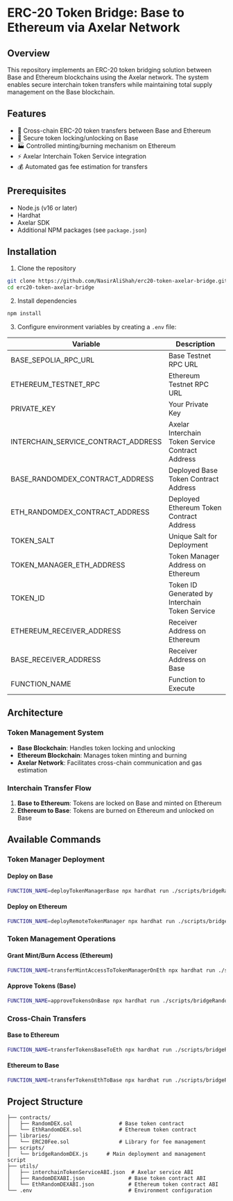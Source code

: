# ERC-20 Token Bridge: Base to Ethereum via Axelar Network

## Overview

This repository implements an ERC-20 token bridging solution between Base and Ethereum blockchains using the Axelar network. The system enables secure interchain token transfers while maintaining total supply management on the Base blockchain.

## Features

- 🔄 Cross-chain ERC-20 token transfers between Base and Ethereum
- 🔐 Secure token locking/unlocking on Base
- 🏭 Controlled minting/burning mechanism on Ethereum
- ⚡ Axelar Interchain Token Service integration
- 💰 Automated gas fee estimation for transfers

## Prerequisites

- Node.js (v16 or later)
- Hardhat
- Axelar SDK
- Additional NPM packages (see `package.json`)

## Installation

1. Clone the repository

```bash
git clone https://github.com/NasirAliShah/erc20-token-axelar-bridge.git
cd erc20-token-axelar-bridge
```

2. Install dependencies

```bash
npm install
```

3. Configure environment variables by creating a `.env` file:

| Variable                            | Description                                      |
| ----------------------------------- | ------------------------------------------------ |
| BASE_SEPOLIA_RPC_URL                | Base Testnet RPC URL                             |
| ETHEREUM_TESTNET_RPC                | Ethereum Testnet RPC URL                         |
| PRIVATE_KEY                         | Your Private Key                                 |
| INTERCHAIN_SERVICE_CONTRACT_ADDRESS | Axelar Interchain Token Service Contract Address |
| BASE_RANDOMDEX_CONTRACT_ADDRESS     | Deployed Base Token Contract Address             |
| ETH_RANDOMDEX_CONTRACT_ADDRESS      | Deployed Ethereum Token Contract Address         |
| TOKEN_SALT                          | Unique Salt for Deployment                       |
| TOKEN_MANAGER_ETH_ADDRESS           | Token Manager Address on Ethereum                |
| TOKEN_ID                            | Token ID Generated by Interchain Token Service   |
| ETHEREUM_RECEIVER_ADDRESS           | Receiver Address on Ethereum                     |
| BASE_RECEIVER_ADDRESS               | Receiver Address on Base                         |
| FUNCTION_NAME                       | Function to Execute                              |

## Architecture

### Token Management System

- **Base Blockchain**: Handles token locking and unlocking
- **Ethereum Blockchain**: Manages token minting and burning
- **Axelar Network**: Facilitates cross-chain communication and gas estimation

### Interchain Transfer Flow

1. **Base to Ethereum**: Tokens are locked on Base and minted on Ethereum
2. **Ethereum to Base**: Tokens are burned on Ethereum and unlocked on Base

## Available Commands

### Token Manager Deployment

#### Deploy on Base

```bash
FUNCTION_NAME=deployTokenManagerBase npx hardhat run ./scripts/bridgeRandomDEX.js --network baseSepolia
```

#### Deploy on Ethereum

```bash
FUNCTION_NAME=deployRemoteTokenManager npx hardhat run ./scripts/bridgeRandomDEX.js --network baseSepolia
```

### Token Management Operations

#### Grant Mint/Burn Access (Ethereum)

```bash
FUNCTION_NAME=transferMintAccessToTokenManagerOnEth npx hardhat run ./scripts/bridgeRandomDEX.js --network baseSepolia
```

#### Approve Tokens (Base)

```bash
FUNCTION_NAME=approveTokensOnBase npx hardhat run ./scripts/bridgeRandomDEX.js --network baseSepolia
```

### Cross-Chain Transfers

#### Base to Ethereum

```bash
FUNCTION_NAME=transferTokensBaseToEth npx hardhat run ./scripts/bridgeRandomDEX.js --network baseSepolia
```

#### Ethereum to Base

```bash
FUNCTION_NAME=transferTokensEthToBase npx hardhat run ./scripts/bridgeRandomDEX.js --network ethereumSepolia
```

## Project Structure

```
├── contracts/
│   ├── RandomDEX.sol               # Base token contract
│   └── EthRandomDEX.sol            # Ethereum token contract
├── libraries/
│   └── ERC20Fee.sol                # Library for fee management
├── scripts/
│   └── bridgeRandomDEX.js      # Main deployment and management script
├── utils/
│   ├── interchainTokenServiceABI.json  # Axelar service ABI
│   ├── RandomDEXABI.json              # Base token contract ABI
│   └── EthRandomDEXABI.json           # Ethereum token contract ABI
└── .env                               # Environment configuration
```
